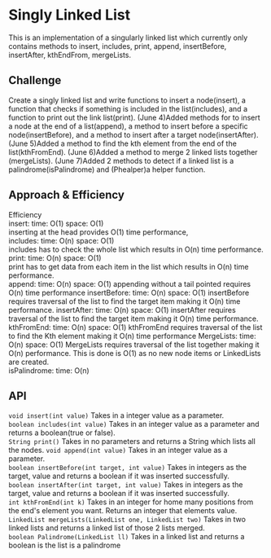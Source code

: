# Singly Linked List

This is an implementation of a singularly linked list which currently only contains methods to insert, includes, print, append, insertBefore, insertAfter, kthEndFrom, mergeLists.

## Challenge

Create a singly linked list and write functions to insert a node(insert), a function that checks if something is included in the list(includes), and a function to print out the link list(print).
(June 4)Added methods for to insert a node at the end of a list(append), a method to insert before a specific node(insertBefore), and a method to insert after a target node(insertAfter).
(June 5)Added a method to find the kth element from the end of the list(kthFromEnd).
(June 6)Added a method to merge 2 linked lists together (mergeLists).
(June 7)Added 2 methods to detect if a linked list is a palindrome(isPalindrome) and (Phealper)a helper function.

## Approach & Efficiency

Efficiency  
insert: time: O(1) space: O(1)  
inserting at the head provides O(1) time performance,   
includes: time: O(n) space: O(1)   
includes has to check the whole list which results in O(n) time performance.  
print: time: O(n) space: O(1)  
print has to get data from each item in the list which results in O(n) time performance.  
append: time: O(n) space: O(1) 
appending without a tail pointed requires O(n) time performance
insertBefore: time: O(n) space: O(1) 
insertBefore requires traversal of the list to find the target item making it O(n) time performance. 
insertAfter: time: O(n) space: O(1) 
insertAfter requires traversal of the list to find the target item making it O(n) time performance. 
kthFromEnd: time: O(n) space: O(1)
kthFromEnd requires traversal of the list to find the Kth element making it O(n) time performance
MergeLists: time: O(n) space: O(1)
MergeLists requires traversal of the list together making it O(n) performance.  This is done is O(1) as no new node items or LinkedLists are created.  
isPalindrome: time: O(n)

## API
```void insert(int value)``` Takes in a integer value as a parameter.   
```boolean includes(int value)``` Takes in an integer value as a parameter and returns a boolean(true or false).  
```String print()``` Takes in no parameters and returns a String which lists all the nodes.
```void append(int value)``` Takes in an integer value as a parameter.   
```boolean insertBefore(int target, int value)``` Takes in integers as the target, value and returns a boolean if it was inserted successfully.  
```boolean insertAfter(int target, int value)``` Takes in integers as the target, value and returns a boolean if it was inserted successfully.  
```int kthFromEnd(int k)``` Takes in an integer for home many positions from the end's element you want.  Returns an integer that elements value.  
```LinkedList mergeLists(LinkedList one, LinkedList two)``` Takes in two linked lists and returns a linked list of those 2 lists merged.  
```boolean Palindrome(LinkedList ll)``` Takes in a linked list and returns a boolean is the list is a palindrome
